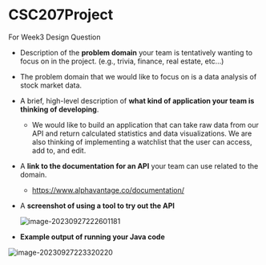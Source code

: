 # CSC207Project
For Week3 Design Question

- Description of the **problem domain** your team is tentatively wanting to focus on in the project. (e.g., trivia, finance, real estate, etc…)

- The problem domain that we would like to focus on is a data analysis of stock market data.

- A brief, high-level description of **what kind of application your team is thinking of developing**.

  - We would like to build an application that can take raw data from our API and return calculated statistics and data visualizations. We are also thinking of implementing a watchlist that the user can access, add to, and edit.

- A **link to the documentation for an API** your team can use related to the domain.

  - https://www.alphavantage.co/documentation/ 

- A **screenshot of using a tool to try out the API**

  ![image-20230927222601181](https://i.imgur.com/MOpBqAF.png)

- **Example output of running your Java code**

![image-20230927223320220](https://i.imgur.com/Abz9yXP.png)
